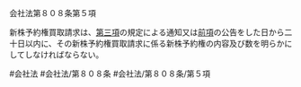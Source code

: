 会社法第８０８条第５項

新株予約権買取請求は、[第三項](会社法＿＿＿＿第８０８条第３項)の規定による通知又は[前項](会社法＿＿＿＿第８０８条第４項)の公告をした日から二十日以内に、その新株予約権買取請求に係る新株予約権の内容及び数を明らかにしてしなければならない。

#会社法
#会社法/第８０８条
#会社法/第８０８条/第５項
